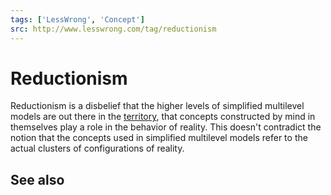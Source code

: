 ```yaml
---
tags: ['LessWrong', 'Concept']
src: http://www.lesswrong.com/tag/reductionism
---
```


# Reductionism
Reductionism is a disbelief that the higher levels of simplified multilevel models are out there in the [territory](https://wiki.lesswrong.com/wiki/territory), that concepts constructed by mind in themselves play a role in the behavior of reality. This doesn't contradict the notion that the concepts used in simplified multilevel models refer to the actual clusters of configurations of reality.

## See also
